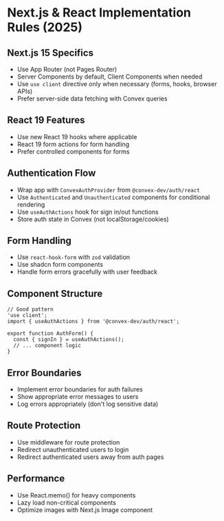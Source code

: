 # Next.js & React Implementation Rules (2025)

## Next.js 15 Specifics

- Use App Router (not Pages Router)
- Server Components by default, Client Components when needed
- Use `use client` directive only when necessary (forms, hooks, browser APIs)
- Prefer server-side data fetching with Convex queries

## React 19 Features

- Use new React 19 hooks where applicable
- React 19 form actions for form handling
- Prefer controlled components for forms

## Authentication Flow

- Wrap app with `ConvexAuthProvider` from `@convex-dev/auth/react`
- Use `Authenticated` and `Unauthenticated` components for conditional rendering
- Use `useAuthActions` hook for sign in/out functions
- Store auth state in Convex (not localStorage/cookies)

## Form Handling

- Use `react-hook-form` with `zod` validation
- Use shadcn form components
- Handle form errors gracefully with user feedback

## Component Structure

```tsx
// Good pattern
'use client';
import { useAuthActions } from '@convex-dev/auth/react';

export function AuthForm() {
  const { signIn } = useAuthActions();
  // ... component logic
}
```

## Error Boundaries

- Implement error boundaries for auth failures
- Show appropriate error messages to users
- Log errors appropriately (don't log sensitive data)

## Route Protection

- Use middleware for route protection
- Redirect unauthenticated users to login
- Redirect authenticated users away from auth pages

## Performance

- Use React.memo() for heavy components
- Lazy load non-critical components
- Optimize images with Next.js Image component
